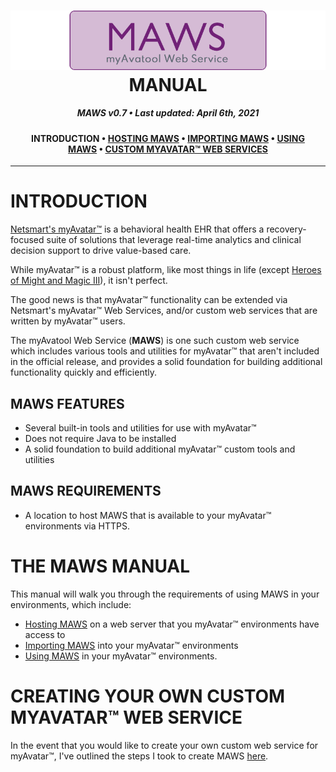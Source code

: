 ﻿<!--
  Software manual template (b210104)
  https://github.com/APrettyCoolProgram/my-development-environment/tree/master/templates/documentation
-->

<h1 align="center">

  <img src="../../resources/asset/img/logo/maws-logo-800x150.png" alt="myAvatar Web Service logo" width="800">
  <br>
  MANUAL
  <br>

</h1>

<h5 align="center">

  MAWS v0.7&nbsp;&bull;&nbsp;Last updated: April 6th, 2021

</h5>

<h4 align="center">

  INTRODUCTION&nbsp;&bull;&nbsp;[HOSTING MAWS](manual-hosting-maws.md)&nbsp;&bull;&nbsp;[IMPORTING MAWS](manual-importing-maws.md)&nbsp;&bull;&nbsp;[USING MAWS](manual-using-maws.md)&nbsp;&bull;&nbsp;[CUSTOM MYAVATAR™ WEB SERVICES](manual-custom-myavatar-web-services.md)

</h4>

***

# INTRODUCTION
[Netsmart's myAvatar™](https://www.ntst.com/Solutions-and-Services/Offerings/myAvatar) is a behavioral health EHR that offers a recovery-focused suite of solutions that leverage real-time analytics and clinical decision support to drive value-based care.

While myAvatar™ is a robust platform, like most things in life (except [Heroes of Might and Magic III](https://www.gog.com/game/heroes_of_might_and_magic_3_complete_edition)), it isn't perfect.

The good news is that myAvatar™ functionality can be extended via Netsmart's myAvatar™ Web Services, and/or custom web services that are written by myAvatar™ users.

The myAvatool Web Service (**MAWS**) is one such custom web service which includes various tools and utilities for myAvatar™ that aren't included in the official release, and provides a solid foundation for building additional functionality quickly and efficiently.

## MAWS FEATURES
* Several built-in tools and utilities for use with myAvatar™
* Does not require Java to be installed
* A solid foundation to build additional myAvatar™ custom tools and utilities

## MAWS REQUIREMENTS
* A location to host MAWS that is available to your myAvatar™ environments via HTTPS.

# THE MAWS MANUAL
This manual will walk you through the requirements of using MAWS in your environments, which include:
* [Hosting MAWS](https://github.com/spectrum-health-systems/MyAvatoolWebService/blob/main/doc/man/manual-hosting-maws.md) on a web server that you myAvatar™ environments have access to
* [Importing MAWS](https://github.com/spectrum-health-systems/MyAvatoolWebService/blob/main/doc/man/manual-importing-maws.md) into your myAvatar™ environments
* [Using MAWS](https://github.com/spectrum-health-systems/MyAvatoolWebService/blob/main/doc/man/manual-using-maws.md) in your myAvatar™ environments.

# CREATING YOUR OWN CUSTOM MYAVATAR™ WEB SERVICE
In the event that you would like to create your own custom web service for myAvatar™, I've outlined the steps I took to create MAWS [here](https://github.com/spectrum-health-systems/MyAvatoolWebService/blob/main/doc/man/manual-custom-web-services.md).